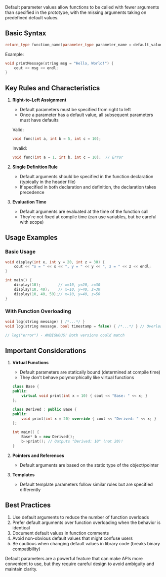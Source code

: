 
Default parameter values allow functions to be called with fewer arguments than specified in the prototype, with the missing arguments taking on predefined default values.

## Basic Syntax

```cpp
return_type function_name(parameter_type parameter_name = default_value);
```

Example:
```cpp
void printMessage(string msg = "Hello, World!") {
    cout << msg << endl;
}
```

## Key Rules and Characteristics

1. **Right-to-Left Assignment**
   - Default parameters must be specified from right to left
   - Once a parameter has a default value, all subsequent parameters must have defaults

   Valid:
   ```cpp
   void func(int a, int b = 5, int c = 10);
   ```
   
   Invalid:
   ```cpp
   void func(int a = 1, int b, int c = 10);  // Error
   ```

2. **Single Definition Rule**
   - Default arguments should be specified in the function declaration (typically in the header file)
   - If specified in both declaration and definition, the declaration takes precedence

3. **Evaluation Time**
   - Default arguments are evaluated at the time of the function call
   - They're not fixed at compile time (can use variables, but be careful with scope)

## Usage Examples

### Basic Usage
```cpp
void display(int x, int y = 20, int z = 30) {
    cout << "x = " << x << ", y = " << y << ", z = " << z << endl;
}

int main() {
    display(10);        // x=10, y=20, z=30
    display(10, 40);    // x=10, y=40, z=30
    display(10, 40, 50);// x=10, y=40, z=50
}
```

### With Function Overloading
```cpp
void log(string message) { /*...*/ }
void log(string message, bool timestamp = false) { /*...*/ } // Overload with default

// log("error") - AMBIGUOUS! Both versions could match
```

## Important Considerations

1. **Virtual Functions**
   - Default parameters are statically bound (determined at compile time)
   - They don't behave polymorphically like virtual functions

   ```cpp
   class Base {
   public:
       virtual void print(int x = 10) { cout << "Base: " << x; }
   };
   
   class Derived : public Base {
   public:
       void print(int x = 20) override { cout << "Derived: " << x; }
   };
   
   int main() {
       Base* b = new Derived();
       b->print(); // Outputs "Derived: 10" (not 20)!
   }
   ```

2. **Pointers and References**
   - Default arguments are based on the static type of the object/pointer

3. **Templates**
   - Default template parameters follow similar rules but are specified differently

## Best Practices

1. Use default arguments to reduce the number of function overloads
2. Prefer default arguments over function overloading when the behavior is identical
3. Document default values in function comments
4. Avoid non-obvious default values that might confuse users
5. Be cautious when changing default values in library code (breaks binary compatibility)

Default parameters are a powerful feature that can make APIs more convenient to use, but they require careful design to avoid ambiguity and maintain clarity.